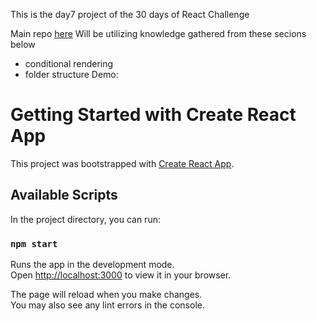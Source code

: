 This is the day7 project of the 30 days of React Challenge

Main repo [here](https://github.com/klanti117/30_days_react_challenge)
Will be utilizing knowledge gathered from these secions below
 - conditional rendering
 - folder structure 
Demo: 
# Getting Started with Create React App

This project was bootstrapped with [Create React App](https://github.com/facebook/create-react-app).

## Available Scripts

In the project directory, you can run:

### `npm start`

Runs the app in the development mode.\
Open [http://localhost:3000](http://localhost:3000) to view it in your browser.

The page will reload when you make changes.\
You may also see any lint errors in the console.
